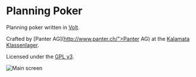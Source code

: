 # Planning Poker

Planning poker written in [Volt](http://voltframework.com/).

Crafted by [Panter AG](http://www.panter.ch/">Panter AG) at the [Kalamata Klassenlager](https://www.google.ch/maps/place/Ano+Amfia+240+09,+Greece/@37.1026398,22.0661795,253m/data=!3m1!1e3!4m2!3m1!1s0x1361b1ece4c17bc1:0xc1d4193d780c3112!6m1!1e1).

Licensed under the [GPL v3](https://gnu.org/licenses/gpl.html).

![Main screen](https://cloud.githubusercontent.com/assets/176582/7995566/ce6a1b18-0b1f-11e5-8b31-f2e496d1fac5.jpg)

